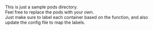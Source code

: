 This is just a sample pods directory.  
Feel free to replace the pods with your own.  
Just make sure to label each container based on the function, and also update the config file to map the labels.